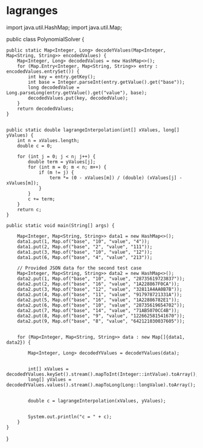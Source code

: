 # lagranges
import java.util.HashMap;
import java.util.Map;

public class PolynomialSolver {


    public static Map<Integer, Long> decodeYValues(Map<Integer, Map<String, String>> encodedValues) {
        Map<Integer, Long> decodedValues = new HashMap<>();
        for (Map.Entry<Integer, Map<String, String>> entry : encodedValues.entrySet()) {
            int key = entry.getKey();
            int base = Integer.parseInt(entry.getValue().get("base"));
            long decodedValue = Long.parseLong(entry.getValue().get("value"), base);
            decodedValues.put(key, decodedValue);
        }
        return decodedValues;
    }


    public static double lagrangeInterpolation(int[] xValues, long[] yValues) {
        int n = xValues.length;
        double c = 0;

        for (int j = 0; j < n; j++) {
            double term = yValues[j];
            for (int m = 0; m < n; m++) {
                if (m != j) {
                    term *= (0 - xValues[m]) / (double) (xValues[j] - xValues[m]);
                }
            }
            c += term;
        }
        return c;
    }

    public static void main(String[] args) {
  
        Map<Integer, Map<String, String>> data1 = new HashMap<>();
        data1.put(1, Map.of("base", "10", "value", "4"));
        data1.put(2, Map.of("base", "2", "value", "111"));
        data1.put(3, Map.of("base", "10", "value", "12"));
        data1.put(6, Map.of("base", "4", "value", "213"));

        // Provided JSON data for the second test case
        Map<Integer, Map<String, String>> data2 = new HashMap<>();
        data2.put(1, Map.of("base", "10", "value", "28735619723837"));
        data2.put(2, Map.of("base", "16", "value", "1A228867F0CA"));
        data2.put(3, Map.of("base", "12", "value", "32811A4AA0B7B"));
        data2.put(4, Map.of("base", "11", "value", "917978721331A"));
        data2.put(5, Map.of("base", "16", "value", "1A22886782E1"));
        data2.put(6, Map.of("base", "10", "value", "28735619654702"));
        data2.put(7, Map.of("base", "14", "value", "71AB5070CC4B"));
        data2.put(8, Map.of("base", "9", "value", "122662581541670"));
        data2.put(9, Map.of("base", "8", "value", "642121030037605"));

      
        for (Map<Integer, Map<String, String>> data : new Map[]{data1, data2}) {

            Map<Integer, Long> decodedYValues = decodeYValues(data);

           
            int[] xValues = decodedYValues.keySet().stream().mapToInt(Integer::intValue).toArray();
            long[] yValues = decodedYValues.values().stream().mapToLong(Long::longValue).toArray();

           
            double c = lagrangeInterpolation(xValues, yValues);

           
            System.out.println("c = " + c);
        }
    }
}
